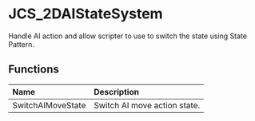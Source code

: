 # JCS_2DAIStateSystem

Handle AI action and allow scripter to use to switch the state using State Pattern.

## Functions

| Name | Description |
|:---|:---|
| SwitchAIMoveState | Switch AI move action state. |
